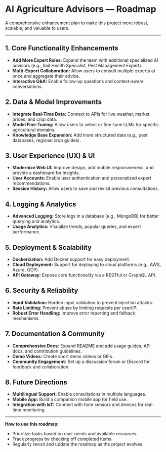 # AI Agriculture Advisors — Roadmap

A comprehensive enhancement plan to make this project more robust, scalable, and valuable to users.

---

## 1. Core Functionality Enhancements
- **Add More Expert Roles:** Expand the team with additional specialized AI advisors (e.g., Soil Health Specialist, Pest Management Expert).
- **Multi-Expert Collaboration:** Allow users to consult multiple experts at once and aggregate their advice.
- **Interactive Q&A:** Enable follow-up questions and context-aware conversations.

## 2. Data & Model Improvements
- **Integrate Real-Time Data:** Connect to APIs for live weather, market prices, and crop data.
- **Model Fine-Tuning:** Allow users to select or fine-tune LLMs for specific agricultural domains.
- **Knowledge Base Expansion:** Add more structured data (e.g., pest databases, regional crop guides).

## 3. User Experience (UX) & UI
- **Modernize Web UI:** Improve design, add mobile responsiveness, and provide a dashboard for insights.
- **User Accounts:** Enable user authentication and personalized expert recommendations.
- **Session History:** Allow users to save and revisit previous consultations.

## 4. Logging & Analytics
- **Advanced Logging:** Store logs in a database (e.g., MongoDB) for better querying and analytics.
- **Usage Analytics:** Visualize trends, popular queries, and expert performance.

## 5. Deployment & Scalability
- **Dockerization:** Add Docker support for easy deployment.
- **Cloud Deployment:** Support for deploying to cloud platforms (e.g., AWS, Azure, GCP).
- **API Gateway:** Expose core functionality via a RESTful or GraphQL API.

## 6. Security & Reliability
- **Input Validation:** Harden input validation to prevent injection attacks.
- **Rate Limiting:** Prevent abuse by limiting requests per user/IP.
- **Robust Error Handling:** Improve error reporting and fallback mechanisms.

## 7. Documentation & Community
- **Comprehensive Docs:** Expand README and add usage guides, API docs, and contribution guidelines.
- **Demo Videos:** Create short demo videos or GIFs.
- **Community Engagement:** Set up a discussion forum or Discord for feedback and collaboration.

## 8. Future Directions
- **Multilingual Support:** Enable consultations in multiple languages.
- **Mobile App:** Build a companion mobile app for field use.
- **Integration with IoT:** Connect with farm sensors and devices for real-time monitoring.

---

**How to use this roadmap:**
- Prioritize tasks based on user needs and available resources.
- Track progress by checking off completed items.
- Regularly revisit and update the roadmap as the project evolves.
